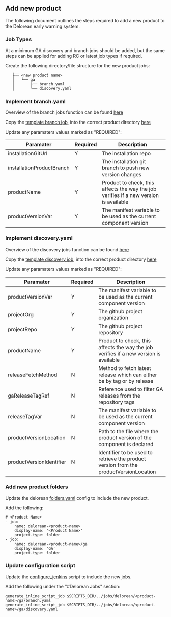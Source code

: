 ## Add new product

The following document outlines the steps required to add a new product to the Delorean early warning system.

### Job Types

At a minimum GA discovery and branch jobs should be added, but the same steps can be applied for adding RC or latest job types if required. 

Create the following directory/file structure for the new product jobs:

```jobs/delorean/                                                                                                                                                                                                                                                                            
   ├── <new product name>                                                                                                                                                                                                                                                                                                                                                                                                                                                                                                                                              
   │   └── ga                                                                                                                                                                                                                                                                                
   │       ├── branch.yaml                                                                                                                                                                                                                                                                   
   │       └── discovery.yaml 
```

### Implement branch.yaml

Overview of the branch jobs function can be found [here](early-warning-system.md#branch)

Copy the [template branch job](../../jobs/delorean/job-templates/ga/branch.yaml), into the correct product directory [here](../../jobs/delorean) 

Update any paramaters values marked as "REQUIRED": 

| Paramater | Required | Description|
| --- | --- | --- |
| installationGitUrl | Y | The installation repo |
| installationProductBranch | Y | The installation git branch to push new version changes |
| productName | Y | Product to check, this affects the way the job verifies if a new version is available|
| productVersionVar | Y | The manifest variable to be used as the current component version |

### Implement discovery.yaml

Overview of the discovery jobs function can be found [here](early-warning-system.md#discovery)

Copy the [template discovery job](../../jobs/delorean/job-templates/ga/discovery.yaml), into the correct product directory [here](../../jobs/delorean) 

Update any paramaters values marked as "REQUIRED": 

| Paramater | Required | Description|
| --- | --- | --- |
| productVersionVar | Y | The manifest variable to be used as the current component version |
| projectOrg | Y | The github project organization |
| projectRepo | Y | The github project repository |
| productName | Y | Product to check, this affects the way the job verifies if a new version is available|
| releaseFetchMethod | N | Method to fetch latest release which can either be by tag or by release |
| gaReleaseTagRef | N | Reference used to filter GA releases from the repository tags |
| releaseTagVar | N | The manifest variable to be used as the current component version |
| productVersionLocation | N | Path to the file where the product version of the component is declared |
| productVersionIdentifier | N | Identifier to be used to retrieve the product version from the productVersionLocation |

### Add new product folders

Update the delorean [folders.yaml](../../jobs/delorean/folders.yaml) config to include the new product.

Add the following:

```
# <Product Name>
- job:
    name: delorean-<product-name>
    display-name: '<Product Name>'
    project-type: folder
- job:
    name: delorean-<product-name>/ga
    display-name: 'GA'
    project-type: folder 
```
### Update configuration script

Update the [configure_jenkins](../../scripts/configure_jenkins.sh) script to include the new jobs.

Add the following under the "#Delorean Jobs" section:

```
generate_inline_script_job $SCRIPTS_DIR/../jobs/delorean/<product-name>/ga/branch.yaml
generate_inline_script_job $SCRIPTS_DIR/../jobs/delorean/<product-name>/ga/discovery.yaml
```
